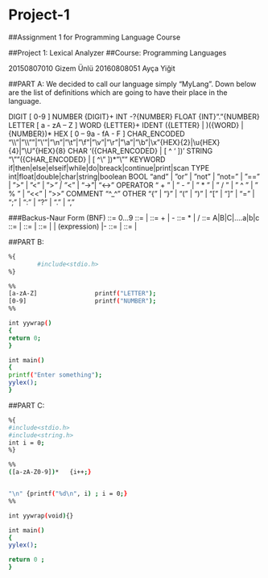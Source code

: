 # Project-1
##Assignment 1 for Programming Language Course

##Project 1: Lexical Analyzer
##Course: Programming Languages

20150807010     Gizem Ünlü
20160808051	Ayça Yiğit



##PART A:
We decided to call our language simply “MyLang”. Down below are the list of definitions which are going to have their place in the language.

DIGIT			[ 0-9 ]
NUMBER		{DIGIT}+
INT			-?{NUMBER}
FLOAT			{INT}”.”{NUMBER}
LETTER			[ a - zA – Z ]
WORD			{LETTER}+
IDENT			({LETTER} | )({WORD} | {NUMBER})*
HEX			[ 0 – 9a - fA - F ]
CHAR_ENCODED	“\\\\”|”\\\””|”\\’”|”\\n”|”\\t”|”\\f”|”\\v”|”\\r”|”\\a”|”\\b”|\\x”{HEX}{2}|\\u{HEX}{4}|”\\U”{HEX}{8}
CHAR			‘({CHAR_ENCODED} | [ ^ ‘ ])’
STRING			“\””({CHAR_ENCODED} | [ ^\” ])*”\””
KEYWORD		if|then|else|elseif|while|do|breack|continue|print|scan
TYPE			int|float|double|char|string|boolean
BOOL			“and” | ”or” | ”not” | ”not=” | ”==” | ”>” | ”<” | ”>_” | ”_<” | “->”| “<->”
OPERATOR		“ + ” | ” - ” | ” * ” | ” / ” | ” ^ ” | ” % ” | “<<” | ”>>”
COMMENT		“^_^”
OTHER			“{” | “}” | “(” | “)” | “[” | “]” | “=” | “;” | “:” | “?” | “.” | “,” 

###Backus-Naur Form (BNF)
<digit> ::= 0…9
<integer> ::= <digit> | <digit><integer>
<expression op> ::= + | -
<mult op> ::= * | /
<letter> ::= A|B|C|….a|b|c
<word> ::= <letter>|<letter><word>
<identifier> ::= <letter> | <letter> <identifier>
<term> ::= <identifier> | <integer> | (expression) |- <term>
<mult> ::= <term> | <term> <mult op> <mult>
<expression> ::= <term> | <identifier> <expression op> <mult>


##PART B:

```bash
%{
        #include<stdio.h>
%}

%%
[a-zA-Z]                printf("LETTER");
[0-9]                   printf("NUMBER");
%%

int yywrap()
{
return 0;
}

int main()
{
printf("Enter something");
yylex();
}
```

##PART C:

```bash
%{
#include<stdio.h>
#include<string.h>
int i = 0;
%}

%%
([a-zA-Z0-9])*   {i++;}


"\n" {printf("%d\n", i) ; i = 0;}
%%

int yywrap(void){}

int main()
{
yylex();

return 0 ;
}
```
